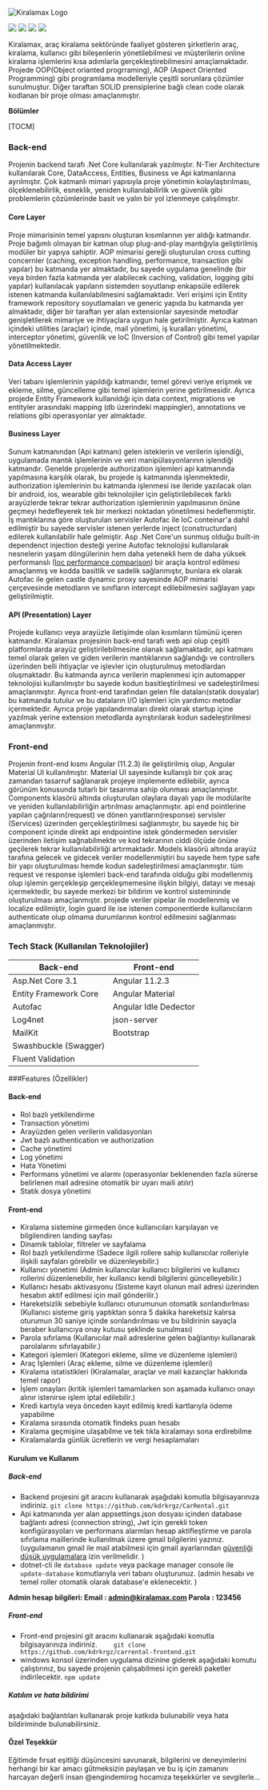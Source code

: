 ![Kiralamax Logo](https://imgupload.io/images/2021/04/10/kiralaMAX-Logo-resized.png "Kiralamax Logo")



![](https://img.shields.io/github/issues/kdrkrgz/kiralamax) ![](https://img.shields.io/github/forks/kdrkrgz/kiralamax) ![](https://img.shields.io/github/stars/kdrkrgz/kiralamax) ![](https://img.shields.io/github/license/kdrkrgz/kiralamax)

Kiralamax, araç kiralama sektöründe faaliyet gösteren şirketlerin araç, kiralama, kullanıcı gibi bileşenlerin yönetilebilmesi ve müşterilerin online kiralama işlemlerini kısa adımlarla gerçekleştirebilmesini amaçlamaktadır. Projede OOP(Object orianted progrraming), AOP (Aspect Oriented Programming) gibi programlama modelleriyle çeşitli sorunlara çözümler sunulmuştur. Diğer taraftan SOLID prensiplerine bağlı clean code olarak kodlanan bir proje olması amaçlanmıştır.


**Bölümler**

[TOCM]

### Back-end
Projenin backend tarafı .Net Core kullanılarak yazılmıştır. N-Tier Architecture kullanılarak Core, DataAccess, Entities, Business ve Api katmanlarına ayrılmıştır. Çok katmanlı mimari yapısıyla proje yönetimin kolaylaştırılması, ölçeklenebilirlik, esneklik, yeniden kullanılabilirlik ve güvenlik gibi problemlerin çözümlerinde basit ve yalın bir yol izlenmeye çalışılmıştır.

#### Core Layer
Proje mimarisinin temel yapısnı oluşturan  kısımlarının yer aldığı katmandır.  Proje bağımlı olmayan bir katman olup plug-and-play mantığıyla geliştirilmiş modüler bir yapıya sahiptir. AOP mimarisi gereği oluşturulan  cross cutting concernler (caching, exception handling, performance, transaction gibi yapılar)  bu katmanda yer almaktadır, bu sayede uygulama genelinde (bir veya birden fazla katmanda yer alabilecek caching, validation, logging gibi yapılar) kullanılacak yapıların sistemden soyutlanıp enkapsüle edilerek istenen katmanda kullanılabilmesini sağlamaktadır. Veri erişimi için Entity framework repository soyutlamaları ve generic yapıda bu katmanda yer almaktadır, diğer bir taraftan yer alan extensionlar sayesinde metodlar genişletilerek mimariye ve ihtiyaçlara uygun hale getirilmiştir. Ayrıca katman içindeki utilities (araçlar) içinde, mail yönetimi, iş kuralları yönetimi, interceptor yönetimi, güvenlik ve IoC (Inversion of Control) gibi temel yapılar yönetilmektedir.

#### Data Access Layer
Veri tabanı işlemlerinin yapıldığı katmandır, temel görevi veriye erişmek ve ekleme, silme, güncelleme gibi temel işlemlerin yerine getirilmesidir. Ayrıca projede Entity Framework kullanıldığı için data context, migrations ve entityler arasındaki mapping (db üzerindeki mappingler), annotations ve relations gibi operasyonlar yer almaktadır.

#### Business Layer
Sunum katmanından (Api katmanı) gelen isteklerin ve verilerin işlendiği, uygulamada mantık işlemlerinin ve veri manipülasyonlarının işlendiği katmandır.  Genelde projelerde authorization işlemleri api katmanında yapılmasına karşılık olarak, bu projede iş katmanında işlenmektedir, authorization işlemlerinin bu katmanda işlenmesi ise ileride yazılacak olan bir android, ios, wearable gibi teknolojiler için geliştirilebilecek farklı arayüzlerde tekrar tekrar authorization işlemlerinin yapılmasının önüne geçmeyi hedefleyerek tek bir merkezi noktadan yönetilmesi hedeflenmiştir. İş mantıklarına göre oluşturulan servisler Autofac ile IoC conteinar'a dahil edilmiştir bu sayede servisler istenen yerlerde inject (constructurdan) edilerek kullanılabilir hale gelmiştir. Asp .Net Core'un sunmuş olduğu built-in dependenct injection desteği yerine Autofac teknolojisi kullanılarak nesnelerin yaşam döngülerinin hem daha yetenekli hem de daha yüksek performanslı ([Ioc performance comparison](https://github.com/danielpalme/IocPerformance "Ioc performance comparison")) bir araçla kontrol edilmesi amaçlanmış ve kodda basitlik ve sadelik sağlanmıştır, bunlara ek olarak Autofac ile gelen castle dynamic proxy sayesinde AOP mimarisi çerçevesinde  metodların ve sınıfların intercept edilebilmesini sağlayan yapı geliştirilmiştir.

#### API (Presentation) Layer
Projede kullanıcı veya arayüzle iletişimde olan kısımların tümünü içeren katmandır. Kiralamax projesinin back-end tarafı web api olup çeşitli platformlarda arayüz geliştirilebilmesine olanak sağlamaktadır, api katmanı temel olarak gelen ve giden verilerin mantıklarının sağlandığı ve controllers üzerinden belli ihtiyaçlar ve işlevler için oluşturulmuş metodlardan oluşmaktadır. Bu katmanda ayrıca verilerin maplenmesi için automapper teknolojisi kullanılmıştır bu sayede kodun basitleştirilmesi ve sadeleştirilmesi amaçlanmıştır. Ayrıca front-end tarafından gelen file dataları(statik dosyalar) bu katmanda tutulur ve bu dataların I/O işlemleri için yardımcı metodlar içermektedir. Ayrıca proje yapılandırmaları direkt olarak startup içine yazılmak yerine extension metodlarda ayrıştırılarak kodun sadeleştirilmesi amaçlanmıştır.


### Front-end
Projenin front-end kısmı Angular (11.2.3) ile geliştirilmiş olup, Angular Material UI kullanılmıştır. Material UI sayesinde kullanışlı bir çok araç zamandan tasarruf sağlanarak projeye implemente edilebilir, ayrıca görünüm konusunda tutarlı bir tasarıma sahip olunması amaçlanmıştır. Components klasörü altında oluşturulan olaylara dayalı yapı ile modülarite ve yeniden kullanılabilirliğin artırılması amaçlanmıştır. api end pointlerine yapılan çağrıların(request) ve dönen yanıtların(response) servisler (Services) üzerinden  gerçekleştirilmesi sağlanmıştır, bu sayede hiç bir component içinde direkt api endpointine istek göndermeden servisler üzerinden iletişim sağnabilmekte ve kod tekrarının ciddi ölçüde önüne geçilerek tekrar kullanılabilirliği artırmaktadır. Models klasörü altında arayüz tarafına gelecek ve gidecek veriler modellenmiştiri bu sayede hem type safe bir yapı oluşturulması hemde kodun sadeleştirilmesi amaçlanmıştır. tüm request ve response işlemleri back-end tarafında olduğu gibi modellenmiş olup işlemin gerçekleşip gerçekleşmemesine ilişkin bilgiyi, datayı ve mesajı içermektedir, bu sayede merkezi bir bildirim ve kontrol sistemininde oluşturulması amaçlanmıştır. projede veriler pipelar ile modellenmiş ve localize edilmiştir, login guard ile ise istenen componentlerde kullanıcıların authenticate olup olmama durumlarının kontrol edilmesini sağlanması amaçlanmıştır.

### Tech Stack (Kullanılan Teknolojiler)
                    
| Back-end  | Front-end |
| ------------- | ------------- |
| Asp.Net Core 3.1  | Angular 11.2.3 |
| Entity Framework Core  | Angular Material  |
| Autofac  | Angular Idle Dedector  |
| Log4net  | json-server  |
| MailKit  | Bootstrap  |
| Swashbuckle (Swagger)  |
| Fluent Validation  |

###Features (Özellikler)
#### Back-end
+ Rol bazlı yetkilendirme
+ Transaction yönetimi
+ Arayüzden gelen verilerin validasyonları
+ Jwt bazlı authentication ve authorization
+ Cache yönetimi
+ Log yönetimi
+ Hata Yönetimi
+ Performans yönetimi ve alarmı (operasyonlar beklenenden fazla sürerse belirlenen mail adresine otomatik bir uyarı maili atılır)
+ Statik dosya yönetimi

#### Front-end
+ Kiralama sistemine girmeden önce kullanıcıları karşılayan ve bilgilendiren landing sayfası
+ Dinamik tablolar, filtreler ve sayfalama
+ Rol bazlı yetkilendirme (Sadece ilgili rollere sahip kullanıcılar rolleriyle ilişkili sayfaları görebilir ve düzenleyebilir.)
+ Kullanıcı yönetimi (Admin kullanıcılar kullanıcı bilgilerini ve kullanıcı rollerini düzenlenebilir, her kullanıcı kendi bilgilerini güncelleyebilir.)
+ Kullanıcı hesabı aktivasyonu (Sisteme kayıt olunun mail adresi üzerinden hesabın aktif edilmesi için mail gönderilir.)
+ Hareketsizlik sebebiyle kullanıcı oturumunun otomatik sonlandıırlması (Kullanıcı sisteme giriş yaptıktan sonra 5 dakika hareketsiz kalırsa oturumun 30 saniye içinde sonlandırılması ve bu bildirinin sayaçla beraber kullanıcıya onay kutusu şeklinde sunulması)
+ Parola sıfırlama (Kullanıcılar mail adreslerine gelen bağlantıyı kullanarak parolalarını sıfırlayabilir.)
+ Kategori işlemleri (Kategori ekleme, silme ve düzenleme işlemleri)
+ Araç İşlemleri (Araç ekleme, silme ve düzenleme işlemleri)
+ Kiralama istatistikleri (Kiralamalar, araçlar ve mali kazançlar hakkında temel rapor)
+ İşlem onayları (kritik işlemleri tamamlarken son aşamada kullanıcı onayı alınır istenirse işlem iptal edilebilir.)
+ Kredi kartıyla veya önceden kayıt edilmiş kredi kartlarıyla ödeme yapabilme
+ Kiralama sırasında otomatik findeks puan hesabı
+ Kiralama geçmişine ulaşabilme ve tek tıkla kiralamayı sona erdirebilme
+ Kiralamalarda günlük ücretlerin ve vergi hesaplamaları

#### Kurulum ve Kullanım
##### Back-end
+ Backend projesini git aracını kullanarak aşağıdaki komutla bilgisayarınıza indiriniz.
`git clone https://github.com/kdrkrgz/CarRental.git`
+ Api katmanında yer alan appsettings.json dosyası içinden database bağlantı adresi (connection string), Jwt için gerekli token konfigürasyoları ve performans alarmları hesap  aktifleştirme ve parola sıfırlama maillerinde kullanılmak üzere gmail bilgilerini yazınız. (uygulamanın gmail ile mail atabilmesi için gmail ayarlarından [güvenliği düşük uygulamalara](https://support.google.com/accounts/answer/6010255 "güvenliği düşük uygulamalara") izin verilmelidir. )
+ dotnet-cli ile `database update` veya package manager console ile `update-database` komutlarıyla veri tabanı oluşturunuz. (admin hesabı ve temel roller otomatik olarak database'e eklenecektir. )

**Admin hesap bilgileri: 
Email : admin@kiralamax.com 
Parola : 123456**

##### Front-end
+ Front-end projesini git aracını kullanarak aşağıdaki komutla bilgisayarınıza indiriniz.
`    git clone https://github.com/kdrkrgz/carrental-frontend.git`
+ windows konsol üzerinden uygulama dizinine giderek aşağıdaki komutu çalıştırınız, bu sayede projenin çalışabilmesi için gerekli paketler indirilecektir.
`npm update
`


##### Katılım ve hata bildirimi
aşağıdaki bağlantıları kullanarak proje katkıda bulunabilir veya hata bildiriminde bulunabilirsiniz.

#### Özel Teşekkür
Eğitimde fırsat eşitliği düşüncesini savunarak, bilgilerini ve deneyimlerini herhangi bir kar amacı gütmeksizin paylaşan  ve bu iş için zamanını harcayan değerli insan @engindemirog hocamıza teşekkürler ve sevgilerle...
